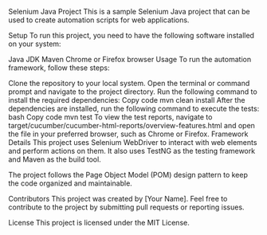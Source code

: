 Selenium Java Project
This is a sample Selenium Java project that can be used to create automation scripts for web applications.

Setup
To run this project, you need to have the following software installed on your system:

Java JDK
Maven
Chrome or Firefox browser
Usage
To run the automation framework, follow these steps:

Clone the repository to your local system.
Open the terminal or command prompt and navigate to the project directory.
Run the following command to install the required dependencies:
Copy code
mvn clean install
After the dependencies are installed, run the following command to execute the tests:
bash
Copy code
mvn test
To view the test reports, navigate to target/cucumber/cucumber-html-reports/overview-features.html and open the file in your preferred browser, such as Chrome or Firefox.
Framework Details
This project uses Selenium WebDriver to interact with web elements and perform actions on them. It also uses TestNG as the testing framework and Maven as the build tool.

The project follows the Page Object Model (POM) design pattern to keep the code organized and maintainable.

Contributors
This project was created by [Your Name]. Feel free to contribute to the project by submitting pull requests or reporting issues.

License
This project is licensed under the MIT License.
